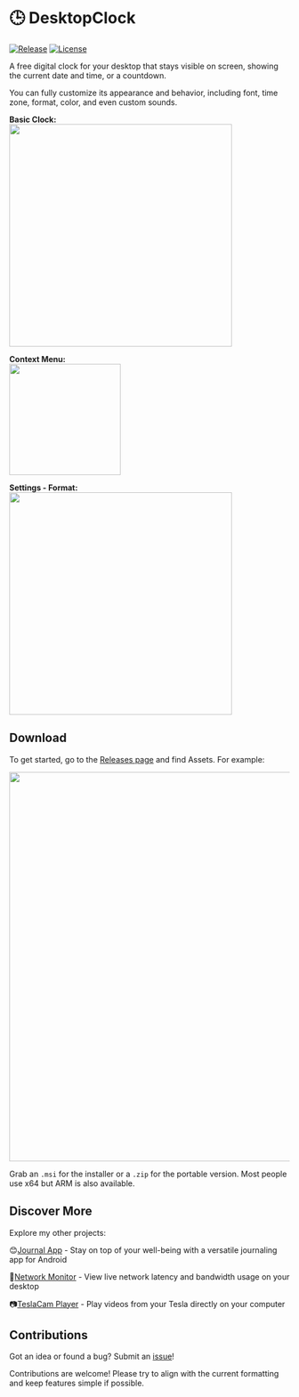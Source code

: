 # 🕒 DesktopClock

[![Release](https://img.shields.io/github/release/danielchalmers/DesktopClock?include_prereleases)](https://github.com/danielchalmers/DesktopClock/releases)
[![License](https://img.shields.io/github/license/danielchalmers/DesktopClock)](LICENSE)

A free digital clock for your desktop that stays visible on screen, showing the current date and time, or a countdown.

You can fully customize its appearance and behavior, including font, time zone, format, color, and even custom sounds.

**Basic Clock:**  
<img src="https://github.com/danielchalmers/DesktopClock/assets/7112040/6038fa47-3a29-4b74-8f4f-fffeb8af8d0a" width="400" />

**Context Menu:**  
<img src="https://github.com/user-attachments/assets/2154f1d3-23b0-4161-9a12-02748f5941db" width="200" />

**Settings - Format:**  
<img src="https://github.com/user-attachments/assets/a7e07b9f-a927-44e7-b406-1ab18226adfd" width="400" />

## Download

To get started, go to the [Releases page](https://github.com/danielchalmers/DesktopClock/releases) and find Assets. For example:

<img src="https://github.com/user-attachments/assets/d117e992-8d83-4df9-ad69-756d816b700c" width="700" />

Grab an `.msi` for the installer or a `.zip` for the portable version. Most people use x64 but ARM is also available.

## Discover More

Explore my other projects:

😊[Journal App](https://github.com/danielchalmers/JournalApp) - Stay on top of your well-being with a versatile journaling app for Android

🔄[Network Monitor](https://github.com/danielchalmers/Network-Monitor) - View live network latency and bandwidth usage on your desktop

📷[TeslaCam Player](https://github.com/danielchalmers/TeslaCam) - Play videos from your Tesla directly on your computer

## Contributions

Got an idea or found a bug? Submit an [issue](https://github.com/danielchalmers/DesktopClock/issues)!

Contributions are welcome! Please try to align with the current formatting and keep features simple if possible.
